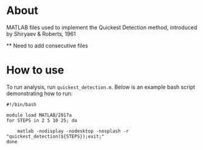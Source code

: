 # About

MATLAB files used to implement the Quickest Detection method, introduced by Shiryaev & Roberts, 1961

** Need to add consecutive files
# How to use

To run analysis, run `quickest_detection.m`. Below is an example bash script demonstrating how to run:

```
#!/bin/bash

module load MATLAB/2017a
for STEPS in 2 5 10 25; do

    matlab -nodisplay -nodesktop -nosplash -r "quickest_detection(${STEPS});exit;" 
done
```


